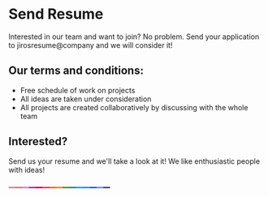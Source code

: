 # Send Resume
Interested in our team and want to join? No problem. Send your application to jirosresume@company and we will consider it!




## Our terms and conditions:
* Free schedule of work on projects
* All ideas are taken under consideration
* All projects are created collaboratively by discussing with the whole team
## Interested?
Send us your resume and we'll take a look at it! We like enthusiastic people with ideas!


<img src = "../img/latte.png" width = 200>